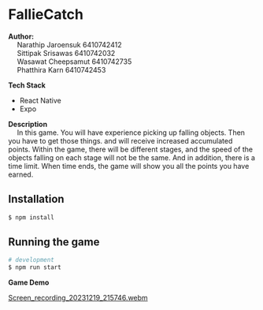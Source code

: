 # FallieCatch

**Author:** <br>&emsp;
  Narathip Jaroensuk 6410742412 <br>&emsp;
  Sittipak Srisawas 6410742032 <br>&emsp;
  Wasawat Cheepsamut 6410742735 <br>&emsp;
  Phatthira Karn 6410742453

**Tech Stack**
- React Native
- Expo

**Description** <br>&emsp;
  In this game. You will have experience picking up falling objects. Then you have to get those things. and will receive increased accumulated points. Within the game, there will be different stages, and the speed of the objects falling on each stage will not be the same. And in addition, there is a time limit. When time ends, the game will show you all the points you have earned. 

## Installation

```bash
$ npm install
```

## Running the game

```bash
# development
$ npm run start
```

**Game Demo** <br>

[Screen_recording_20231219_215746.webm](https://github.com/imwm-ns/FallieCatch/assets/87740579/760d0b82-fd0f-4bdc-aa2d-b92c39a674e8)

